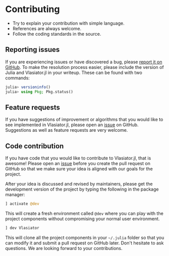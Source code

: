 # Contributing

- Try to explain your contribution with simple language.
- References are always welcome.
- Follow the coding standards in the source.

## Reporting issues

If you are experiencing issues or have discovered a bug, please [report it on GitHub](https://github.com/henry2004y/Vlasiator.jl/issues).
To make the resolution process easier, please include the version of Julia and Vlasiator.jl in your writeup.
These can be found with two commands:

```julia
julia> versioninfo()
julia> using Pkg; Pkg.status()
```

## Feature requests

If you have suggestions of improvement or algorithms that you would like to see implemented in Vlasiator.jl, please open an [issue](https://github.com/henry2004y/Vlasiator.jl/issues) on GitHub. Suggestions as well as feature requests are very welcome.

## Code contribution

If you have code that you would like to contribute to Vlasiator.jl, that is awesome! Please open an [issue](https://github.com/henry2004y/Vlasiator.jl/issues)
before you create the pull request on GitHub so that we make sure your idea is aligned with our goals for the project.

After your idea is discussed and revised by maintainers, please get the development version of the project by typing the following in the package manager:

```julia
] activate @dev
```

This will create a fresh environment called `@dev` where you can play with the project components without compromising your normal
user environment.

```julia
] dev Vlasiator
```

This will clone all the project components in your `~/.julia` folder so that you can modify it and submit a pull request on GitHub later. Don't hesitate to ask questions. We are looking forward to your contributions.
